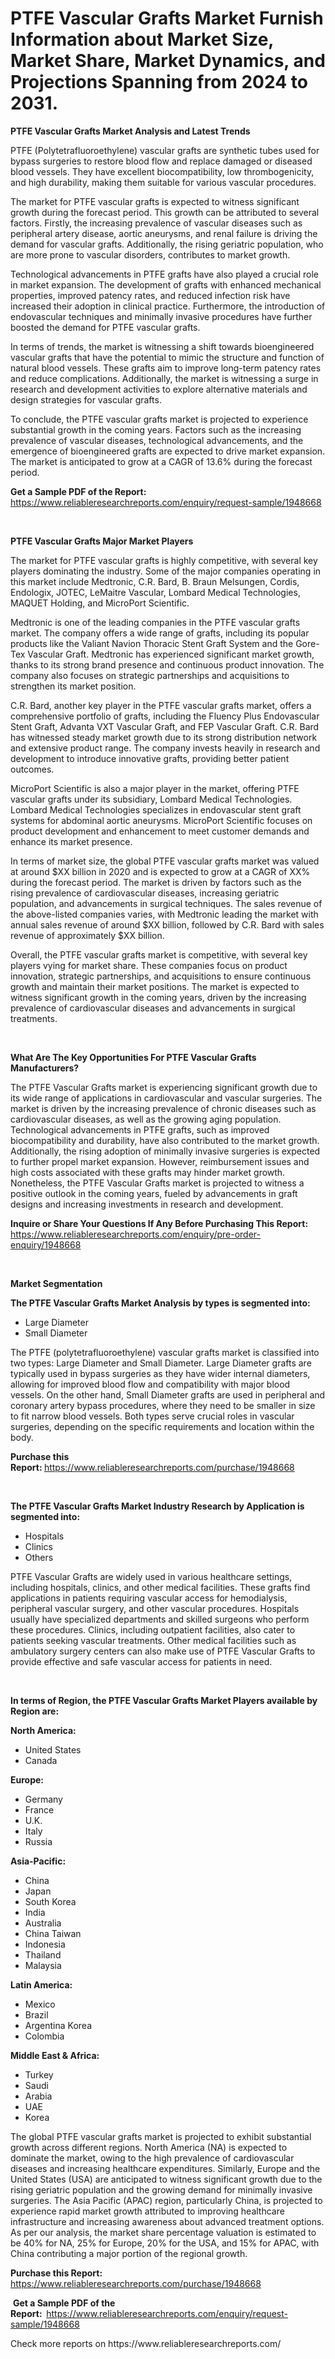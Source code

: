 <p><h1>PTFE Vascular Grafts Market Furnish Information about Market Size, Market Share, Market Dynamics, and Projections Spanning from 2024 to 2031.</h1></p><p><strong>PTFE Vascular Grafts Market Analysis and Latest Trends</strong></p>
<p><p>PTFE (Polytetrafluoroethylene) vascular grafts are synthetic tubes used for bypass surgeries to restore blood flow and replace damaged or diseased blood vessels. They have excellent biocompatibility, low thrombogenicity, and high durability, making them suitable for various vascular procedures.</p><p>The market for PTFE vascular grafts is expected to witness significant growth during the forecast period. This growth can be attributed to several factors. Firstly, the increasing prevalence of vascular diseases such as peripheral artery disease, aortic aneurysms, and renal failure is driving the demand for vascular grafts. Additionally, the rising geriatric population, who are more prone to vascular disorders, contributes to market growth.</p><p>Technological advancements in PTFE grafts have also played a crucial role in market expansion. The development of grafts with enhanced mechanical properties, improved patency rates, and reduced infection risk have increased their adoption in clinical practice. Furthermore, the introduction of endovascular techniques and minimally invasive procedures have further boosted the demand for PTFE vascular grafts.</p><p>In terms of trends, the market is witnessing a shift towards bioengineered vascular grafts that have the potential to mimic the structure and function of natural blood vessels. These grafts aim to improve long-term patency rates and reduce complications. Additionally, the market is witnessing a surge in research and development activities to explore alternative materials and design strategies for vascular grafts.</p><p>To conclude, the PTFE vascular grafts market is projected to experience substantial growth in the coming years. Factors such as the increasing prevalence of vascular diseases, technological advancements, and the emergence of bioengineered grafts are expected to drive market expansion. The market is anticipated to grow at a CAGR of 13.6% during the forecast period.</p></p>
<p><strong>Get a Sample PDF of the Report:&nbsp;</strong> <a href="https://www.reliableresearchreports.com/enquiry/request-sample/1948668">https://www.reliableresearchreports.com/enquiry/request-sample/1948668</a></p>
<p>&nbsp;</p>
<p><strong>PTFE Vascular Grafts Major Market Players</strong></p>
<p><p>The market for PTFE vascular grafts is highly competitive, with several key players dominating the industry. Some of the major companies operating in this market include Medtronic, C.R. Bard, B. Braun Melsungen, Cordis, Endologix, JOTEC, LeMaitre Vascular, Lombard Medical Technologies, MAQUET Holding, and MicroPort Scientific.</p><p>Medtronic is one of the leading companies in the PTFE vascular grafts market. The company offers a wide range of grafts, including its popular products like the Valiant Navion Thoracic Stent Graft System and the Gore-Tex Vascular Graft. Medtronic has experienced significant market growth, thanks to its strong brand presence and continuous product innovation. The company also focuses on strategic partnerships and acquisitions to strengthen its market position.</p><p>C.R. Bard, another key player in the PTFE vascular grafts market, offers a comprehensive portfolio of grafts, including the Fluency Plus Endovascular Stent Graft, Advanta VXT Vascular Graft, and FEP Vascular Graft. C.R. Bard has witnessed steady market growth due to its strong distribution network and extensive product range. The company invests heavily in research and development to introduce innovative grafts, providing better patient outcomes.</p><p>MicroPort Scientific is also a major player in the market, offering PTFE vascular grafts under its subsidiary, Lombard Medical Technologies. Lombard Medical Technologies specializes in endovascular stent graft systems for abdominal aortic aneurysms. MicroPort Scientific focuses on product development and enhancement to meet customer demands and enhance its market presence.</p><p>In terms of market size, the global PTFE vascular grafts market was valued at around $XX billion in 2020 and is expected to grow at a CAGR of XX% during the forecast period. The market is driven by factors such as the rising prevalence of cardiovascular diseases, increasing geriatric population, and advancements in surgical techniques. The sales revenue of the above-listed companies varies, with Medtronic leading the market with annual sales revenue of around $XX billion, followed by C.R. Bard with sales revenue of approximately $XX billion.</p><p>Overall, the PTFE vascular grafts market is competitive, with several key players vying for market share. These companies focus on product innovation, strategic partnerships, and acquisitions to ensure continuous growth and maintain their market positions. The market is expected to witness significant growth in the coming years, driven by the increasing prevalence of cardiovascular diseases and advancements in surgical treatments.</p></p>
<p>&nbsp;</p>
<p><strong>What Are The Key Opportunities For PTFE Vascular Grafts Manufacturers?</strong></p>
<p><p>The PTFE Vascular Grafts market is experiencing significant growth due to its wide range of applications in cardiovascular and vascular surgeries. The market is driven by the increasing prevalence of chronic diseases such as cardiovascular diseases, as well as the growing aging population. Technological advancements in PTFE grafts, such as improved biocompatibility and durability, have also contributed to the market growth. Additionally, the rising adoption of minimally invasive surgeries is expected to further propel market expansion. However, reimbursement issues and high costs associated with these grafts may hinder market growth. Nonetheless, the PTFE Vascular Grafts market is projected to witness a positive outlook in the coming years, fueled by advancements in graft designs and increasing investments in research and development.</p></p>
<p><strong>Inquire or Share Your Questions If Any Before Purchasing This Report:</strong> <a href="https://www.reliableresearchreports.com/enquiry/pre-order-enquiry/1948668">https://www.reliableresearchreports.com/enquiry/pre-order-enquiry/1948668</a></p>
<p>&nbsp;</p>
<p><strong>Market Segmentation</strong></p>
<p><strong>The PTFE Vascular Grafts Market Analysis by types is segmented into:</strong></p>
<p><ul><li>Large Diameter</li><li>Small Diameter</li></ul></p>
<p><p>The PTFE (polytetrafluoroethylene) vascular grafts market is classified into two types: Large Diameter and Small Diameter. Large Diameter grafts are typically used in bypass surgeries as they have wider internal diameters, allowing for improved blood flow and compatibility with major blood vessels. On the other hand, Small Diameter grafts are used in peripheral and coronary artery bypass procedures, where they need to be smaller in size to fit narrow blood vessels. Both types serve crucial roles in vascular surgeries, depending on the specific requirements and location within the body.</p></p>
<p><strong>Purchase this Report:&nbsp;</strong><a href="https://www.reliableresearchreports.com/purchase/1948668">https://www.reliableresearchreports.com/purchase/1948668</a></p>
<p>&nbsp;</p>
<p><strong>The PTFE Vascular Grafts Market Industry Research by Application is segmented into:</strong></p>
<p><ul><li>Hospitals</li><li>Clinics</li><li>Others</li></ul></p>
<p><p>PTFE Vascular Grafts are widely used in various healthcare settings, including hospitals, clinics, and other medical facilities. These grafts find applications in patients requiring vascular access for hemodialysis, peripheral vascular surgery, and other vascular procedures. Hospitals usually have specialized departments and skilled surgeons who perform these procedures. Clinics, including outpatient facilities, also cater to patients seeking vascular treatments. Other medical facilities such as ambulatory surgery centers can also make use of PTFE Vascular Grafts to provide effective and safe vascular access for patients in need.</p></p>
<p>&nbsp;</p>
<p><strong>In terms of Region, the PTFE Vascular Grafts Market Players available by Region are:</strong></p>
<p>
    <p> <strong> North America: </strong>
        <ul>
            <li>United States</li>
            <li>Canada</li>
        </ul>
        </p> 
    <p> <strong> Europe: </strong>
        <ul>
            <li>Germany</li>
            <li>France</li>
            <li>U.K.</li>
            <li>Italy</li>
            <li>Russia</li>
        </ul>
        </p> 
    <p> <strong> Asia-Pacific: </strong>
        <ul>
            <li>China</li>
            <li>Japan</li>
            <li>South Korea</li>
            <li>India</li>
            <li>Australia</li>
            <li>China Taiwan</li>
            <li>Indonesia</li>
            <li>Thailand</li>
            <li>Malaysia</li>
        </ul>
        </p> 
    <p> <strong> Latin America: </strong>
        <ul>
            <li>Mexico</li>
            <li>Brazil</li>
            <li>Argentina Korea</li>
            <li>Colombia</li>
        </ul>
        </p> 
    <p> <strong> Middle East & Africa: </strong>
        <ul>
            <li>Turkey</li>
            <li>Saudi</li>
            <li>Arabia</li>
            <li>UAE</li>
            <li>Korea</li>
        </ul>
    </p>
    </p>
<p><p>The global PTFE vascular grafts market is projected to exhibit substantial growth across different regions. North America (NA) is expected to dominate the market, owing to the high prevalence of cardiovascular diseases and increasing healthcare expenditures. Similarly, Europe and the United States (USA) are anticipated to witness significant growth due to the rising geriatric population and the growing demand for minimally invasive surgeries. The Asia Pacific (APAC) region, particularly China, is projected to experience rapid market growth attributed to improving healthcare infrastructure and increasing awareness about advanced treatment options. As per our analysis, the market share percentage valuation is estimated to be 40% for NA, 25% for Europe, 20% for the USA, and 15% for APAC, with China contributing a major portion of the regional growth.</p></p>
<p><strong>Purchase this Report: </strong><a href="https://www.reliableresearchreports.com/purchase/1948668">https://www.reliableresearchreports.com/purchase/1948668</a></p>
<p>&nbsp;<strong>Get a Sample PDF of the Report:&nbsp;&nbsp;</strong><a href="https://www.reliableresearchreports.com/enquiry/request-sample/1948668">https://www.reliableresearchreports.com/enquiry/request-sample/1948668</a></p>
<p><strong></strong></p>
<p>Check more reports on https://www.reliableresearchreports.com/</p>
